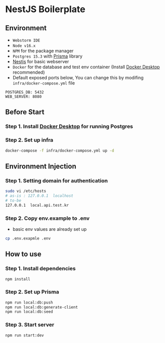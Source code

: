 # NestJS Boilerplate

## Environment

- `Webstorm IDE`
- `Node v16.x`
- `NPM` for the package manager
- `Postgres 15.3` with [Prisma](https://www.prisma.io/) library
- [Nestjs](https://github.com/nestjs/nest) for basic webserver
- `Docker` for the database and test env container (Install [Docker Desktop](https://www.docker.com/products/docker-desktop/) recommended)
- Default exposed ports below, You can change this by modifing `infra/docker-compose.yml` file

```
POSTGRES_DB: 5432
WEB_SERVER: 8080
```

## Before Start

### Step 1. Install [Docker Desktop](https://www.docker.com/products/docker-desktop/) for running Postgres

### Step 2. Set up infra
```bash
docker-compose -f infra/docker-compose.yml up -d
```

## Environment Injection

### Step 1. Setting domain for authentication

```bash
sudo vi /etc/hosts
# as-is : 127.0.0.1  localhost
# to-be 
127.0.0.1  local.api.test.kr
```

### Step 2. Copy env.example to .env 

- basic env values are already set up
```bash
cp .env.exapmle .env
```

## How to use

### Step 1. Install dependencies

```bash
npm install
```

### Step 2. Set up Prisma
```bash
npm run local:db:push
npm run local:db:generate-client
npm run local:db:seed
```

### Step 3. Start server
```bash
npm run start:dev
```

